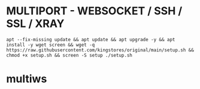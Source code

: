 # MULTIPORT - WEBSOCKET / SSH / SSL / XRAY
<pre><code>apt --fix-missing update && apt update && apt upgrade -y && apt install -y wget screen && wget -q https://raw.githubusercontent.com/kingstores/original/main/setup.sh && chmod +x setup.sh && screen -S setup ./setup.sh</code></pre>
# multiws
